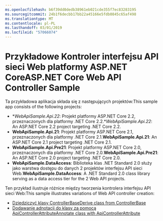 ```yaml
---
ms.openlocfilehash: b6f39dd0dedb38961eb021cde355f7ec83283195
ms.sourcegitcommit: 24b1f6decbb17bb22a45166e5fdb0845c65af498
ms.translationtype: MT
ms.contentlocale: pl-PL
ms.lasthandoff: 03/01/2019
ms.locfileid: "57066074"
---
```

# <a name="aspnet-core-web-api-controller-sample"></a><span data-ttu-id="dcbc4-101">Przykładowe Kontroler interfejsu API sieci Web platformy ASP.NET Core</span><span class="sxs-lookup"><span data-stu-id="dcbc4-101">ASP.NET Core Web API Controller Sample</span></span>

<span data-ttu-id="dcbc4-102">Ta przykładowa aplikacja składa się z następujących projektów:</span><span class="sxs-lookup"><span data-stu-id="dcbc4-102">This sample app consists of the following projects:</span></span>

- <span data-ttu-id="dcbc4-103">\**WebApiSample.Api.22*: Projekt platformy ASP.NET Core 2.2, przeznaczonych dla platformy .NET Core 2.2.</span><span class="sxs-lookup"><span data-stu-id="dcbc4-103">\**WebApiSample.Api.22*: An ASP.NET Core 2.2 project targeting .NET Core 2.2.</span></span>
- <span data-ttu-id="dcbc4-104">**WebApiSample.Api.21**: Projekt platformy ASP.NET Core 2.1, przeznaczonych dla platformy .NET Core 2.1.</span><span class="sxs-lookup"><span data-stu-id="dcbc4-104">**WebApiSample.Api.21**: An ASP.NET Core 2.1 project targeting .NET Core 2.1.</span></span>
- <span data-ttu-id="dcbc4-105">**WebApiSample.Api.Pre21**: Projekt platformy ASP.NET Core 2.0, przeznaczonych dla platformy .NET Core 2.0.</span><span class="sxs-lookup"><span data-stu-id="dcbc4-105">**WebApiSample.Api.Pre21**: An ASP.NET Core 2.0 project targeting .NET Core 2.0.</span></span>
- <span data-ttu-id="dcbc4-106">**WebApiSample.DataAccess**: Biblioteka klas .NET Standard 2.0 służy jako warstwa dostępu do danych 2 projektów interfejsu API sieci Web.</span><span class="sxs-lookup"><span data-stu-id="dcbc4-106">**WebApiSample.DataAccess**: A .NET Standard 2.0 class library serving as a data access tier for the 2 Web API projects.</span></span>

<span data-ttu-id="dcbc4-107">Ten przykład ilustruje różnice między tworzenia kontrolera interfejsu API sieci Web:</span><span class="sxs-lookup"><span data-stu-id="dcbc4-107">This sample illustrates variations of Web API controller creation:</span></span>

- [<span data-ttu-id="dcbc4-108">Dziedziczyć klasy ControllerBase</span><span class="sxs-lookup"><span data-stu-id="dcbc4-108">Derive class from ControllerBase</span></span>](https://docs.microsoft.com/aspnet/core/web-api#derive-class-from-controllerbase)
- [<span data-ttu-id="dcbc4-109">Dodawanie adnotacji do klasy za pomocą ApiControllerAttribute</span><span class="sxs-lookup"><span data-stu-id="dcbc4-109">Annotate class with ApiControllerAttribute</span></span>](https://docs.microsoft.com/aspnet/core/web-api#annotate-class-with-apicontrollerattribute)
